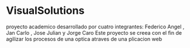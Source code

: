 # VisualSolutions
proyecto academico desarrollado por  cuatro  integrantes:
Federico Angel ,  Jan Carlo , Jose Julian y Jorge Caro
Este proyecto se creea con el fin de agilizar los procesos de una optica atraves de una plicacion web
